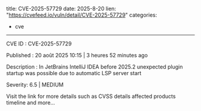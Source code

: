  
title: CVE-2025-57729
date: 2025-8-20
lien: "https://cvefeed.io/vuln/detail/CVE-2025-57729"
categories:
  - cve
---

CVE ID : CVE-2025-57729

Published :  20 août 2025 10:15 | 3 heures
52 minutes ago

Description : In JetBrains IntelliJ IDEA before 2025.2 unexpected plugin startup was possible due to automatic LSP server start

Severity: 6.5 | MEDIUM

Visit the link for more details
such as CVSS details
affected products
timeline
and more...
